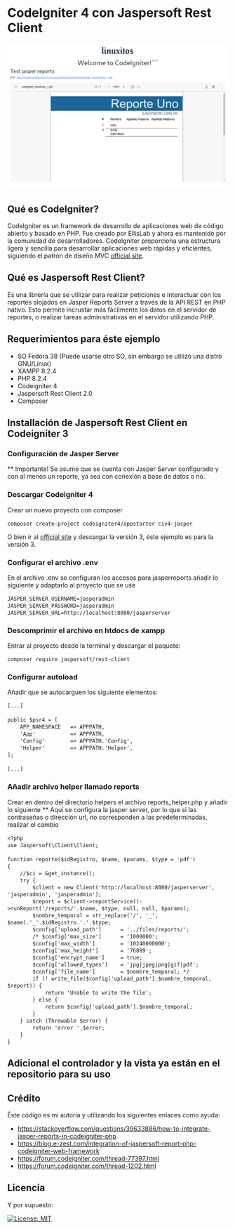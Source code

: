 # CodeIgniter 4 con Jaspersoft Rest Client

![Proyecto](./assets/images/1.png)

## Qué es CodeIgniter?

CodeIgniter es un framework de desarrollo de aplicaciones web de código abierto y basado en PHP. Fue creado por EllisLab y ahora es mantenido por la comunidad de desarrolladores. CodeIgniter proporciona una estructura ligera y sencilla para desarrollar aplicaciones web rápidas y eficientes, siguiendo el patrón de diseño MVC [official site](https://codeigniter.com).

## Qué es Jaspersoft Rest Client?

Es una librería que se utilizar para realizar peticiones e interactuar con los reportes alojados en Jasper Reports Server a través de la API REST en PHP nativo. Esto permite incrustar más fácilmente los datos en el servidor de reportes, o realizar tareas administrativas en el servidor utilizando PHP.

## Requerimientos para éste ejemplo

- SO Fedora 38 (Puede usarse otro SO, sin embargo se utilizó una distro GNU/Linux)
- XAMPP 8.2.4
- PHP 8.2.4
- Codeigniter 4
- Jaspersoft Rest Client 2.0
- Composer

## Installación de Jaspersoft Rest Client en Codeigniter 3

### Configuración de Jasper Server
** Importante! Se asume que se cuenta con Jasper Server configurado y con al menos un reporte, ya sea con conexión a base de datos o no.

### Descargar Codeigniter 4

Crear un nuevo proyecto con composer

```
composer create-project codeigniter4/appstarter civ4-jasper
```


O bien ir al [official site](https://codeigniter.com) y descargar la versión 3, éste ejemplo es para la versión 3.


### Configurar el archivo .env

En el archivo .env se configuran los accesos para jasperreports añadir lo siguiente y adaptarlo al proyecto que se use

```
JASPER_SERVER_USERNAME=jasperadmin
JASPER_SERVER_PASSWORD=jasperadmin
JASPER_SERVER_URL=http://localhost:8080/jasperserver
```


### Descomprimir el archivo en htdocs de xampp

Entrar al proyecto desde la terminal y descargar el paquete:


```
composer require jaspersoft/rest-client
```


### Configurar autoload

Añadir que se autocarguen los siguiente elementos:

```
[...]

public $psr4 = [
    APP_NAMESPACE   => APPPATH,
	'App'           => APPPATH,
    'Config'        => APPPATH.'Config',
	'Helper'        => APPPATH.'Helper',
];

[...]
```

### Añadir archivo helper llamado reports

Crear en dentro del directorio helpers  el archivo reports_helper.php y añadir lo siguiente
** Aquí se configura la jasper server, por lo que si las contraseñas o dirección url, no corresponden a las predeterminadas, realizar el cambio

```
<?php
use Jaspersoft\Client\Client; 

function reporte($idRegistro, $name, $params, $type = 'pdf')
{
	//$ci = &get_instance();
    try {
		$client = new Client('http://localhost:8080/jasperserver', 'jasperadmin', 'jasperadmin');
        $report = $client->reportService()->runReport('/reports/'.$name, $type, null, null, $params);
        $nombre_temporal = str_replace('/', '_', $name).'_'.$idRegistro.'.'.$type;
		$config['upload_path'] 		= '../files/reports/';
		/* $config['max_size']     	= '1000000';
		$config['max_width'] 		= '10240000000';
		$config['max_height'] 		= '76889';
		$config['encrypt_name'] 	= true;
		$config['allowed_types'] 	= 'jpg|jpeg|png|gif|pdf';
		$config['file_name'] 		= $nombre_temporal; */
		if (! write_file($config['upload_path'].$nombre_temporal, $report)) {
			return 'Unable to write the file';
		} else {
			return $config['upload_path'].$nombre_temporal;
		}
    } catch (Throwable $error) {
        return 'error '.$error;
    }
}

```

## Adicional el controlador y la vista ya están en el repositorio para su uso

## Crédito
Éste código es mi autoría y utilizando los siguientes enlaces como ayuda:

- https://stackoverflow.com/questions/39633886/how-to-integrate-jasper-reports-in-codeigniter-php
- https://blog.e-zest.com/integration-of-jaspersoft-report-php-codeigniter-web-framework
- https://forum.codeigniter.com/thread-77397.html
- https://forum.codeigniter.com/thread-1202.html

## Licencia

Y por supuesto:

[![License: MIT](https://img.shields.io/badge/License-MIT-yellow.svg)](https://opensource.org/licenses/MIT)